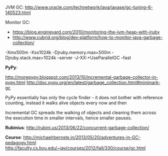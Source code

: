 JVM GC:
http://www.oracle.com/technetwork/java/javase/gc-tuning-6-140523.html

Monitor GC:
* https://blog.engineyard.com/2010/monitoring-the-jvm-heap-with-jruby
* http://www.cubrid.org/blog/dev-platform/how-to-monitor-java-garbage-collection/

-Xmx500m -Xss1024k -Djruby.memory.max=500m -Djruby.stack.max=1024k
–server -J-XX:+UseParallelGC –fast

__PyPy__:

http://morepypy.blogspot.com/2013/10/incremental-garbage-collector-in-pypy.html
http://doc.pypy.org/en/latest/garbage_collection.html#minimark-gc

PyPy essentially has only the cycle finder - it does not bother with reference counting, instead it walks alive objects every now and then

Incremental GC spreads the walking of objects and cleaning them across the execution time in smaller intervals, hence smaller pauses.

__Rubinius__:
http://rubini.us/2013/06/22/concurrent-garbage-collection/

__Course__:
http://michaelrbernste.in/2013/05/20/adventures-in-GC-pedagogy.html
http://faculty.cs.byu.edu/~jay/courses/2012/fall/330/course/gc.html
